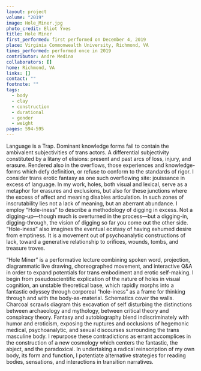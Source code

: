 ```yaml
---
layout: project
volume: "2019"
image: Hole_Miner.jpg
photo_credit: Eliot Ÿves
title: Hole Miner
first_performed: first performed on December 4, 2019
place: Virginia Commonwealth University, Richmond, VA
times_performed: performed once in 2019
contributor: Andre Medina
collaborators: []
home: Richmond, VA
links: []
contact: ""
footnote: ""
tags:
  - body
  - clay
  - construction
  - durational
  - gender
  - weight
pages: 594-595
---
```


Language is a Trap. Dominant knowledge forms fail to contain the ambivalent subjectivities of trans actors. A differential subjectivity constituted by a litany of elisions: present and past arcs of loss, injury, and erasure. Rendered also in the overflows, those experiences and knowledge-forms which defy definition, or refuse to conform to the standards of rigor. I consider trans erotic fantasy as one such overflowing site: jouissance in excess of language. In my work, holes, both visual and lexical, serve as a metaphor for erasures and exclusions, but also for these junctions where the excess of affect and meaning disables articulation. In such zones of inscrutability lies not a lack of meaning, but an aberrant abundance. I employ “Hole-iness” to describe a methodology of digging in excess. Not a digging-up—though much is overturned in the process—but a digging-in, digging-through, the vision of digging so far you come out the other side. “Hole-iness” also imagines the eventual ecstasy of having exhumed desire from emptiness. It is a movement out of psychoanalytic constructions of lack, toward a generative relationship to orifices, wounds, tombs, and treasure troves.

“Hole Miner” is a performative lecture combining spoken word, projection, diagrammatic live drawing, choreographed movement, and interactive Q&A in order to expand potentials for trans embodiment and erotic self-making. I begin from pseudoscientific explication of the nature of holes in visual cognition, an unstable theoretical base, which rapidly morphs into a fantastic odyssey through corporeal “hole-iness” as a frame for thinking through and with the body-as-material. Schematics cover the walls. Charcoal scrawls diagram this excavation of self disturbing the distinctions between archaeology and mythology, between critical theory and conspiracy theory. Fantasy and autobiography blend indiscriminately with humor and eroticism, exposing the ruptures and occlusions of hegemonic medical, psychoanalytic, and sexual discourses surrounding the trans masculine body. I repurpose these contradictions as errant accomplices in the construction of a new cosmology which centers the fantastic, the abject, and the paradoxical. In undertaking a radical reinscription of my own body, its form and function, I potentiate alternative strategies for reading bodies, sensations, and interactions in transition narratives.
